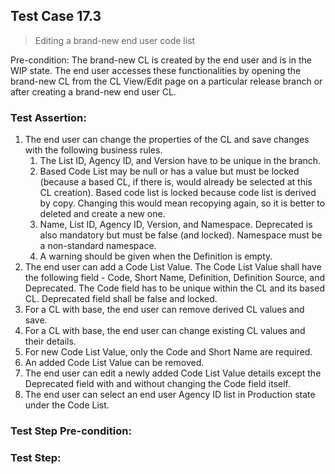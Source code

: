 ## Test Case 17.3

> Editing a brand-new end user code list

Pre-condition: The brand-new CL is created by the end user and is in the WIP state. The end user accesses these functionalities by opening the brand-new CL from the CL View/Edit page on a particular release branch or after creating a brand-new end user CL.



### Test Assertion:

1. The end user can change the properties of the CL and save changes with the following business rules.
	1. The List ID, Agency ID, and Version have to be unique in the branch.
	2. Based Code List may be null or has a value but must be locked (because a based CL, if there is, would already be selected at this CL creation). Based code list is locked because code list is derived by copy. Changing this would mean recopying again, so it is better to deleted and create a new one.
	3. Name, List ID, Agency ID, Version, and Namespace. Deprecated is also mandatory but must be false (and locked). Namespace must be a non-standard namespace.
	4. A warning should be given when the Definition is empty.
2. The end user can add a Code List Value. The Code List Value shall have the following field - Code, Short Name, Definition, Definition Source, and Deprecated. The Code field has to be unique within the CL and its based CL. Deprecated field shall be false and locked.
3. For a CL with base, the end user can remove derived CL values and save.
4. For a CL with base, the end user can change existing CL values and their details.
5. For new Code List Value, only the Code and Short Name are required.
6. An added Code List Value can be removed.
7. The end user can edit a newly added Code List Value details except the Deprecated field with and without changing the Code field itself.
8. The end user can select an end user Agency ID list in Production state under the Code List.

### Test Step Pre-condition:



### Test Step: